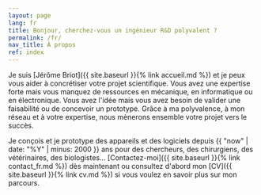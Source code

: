 ```yaml
---
layout: page
lang: fr
title: Bonjour, cherchez-vous un ingénieur R&D polyvalent ?
permalink: /fr/
nav_title: À propos
ref: index
---
```


Je suis [Jérôme Briot]({{ site.baseurl }}{% link accueil.md %}) et je peux vous aider à concrétiser votre projet scientifique. Vous avez une expertise forte mais vous manquez de ressources en mécanique, en informatique ou en électronique. Vous avez l'idée mais vous avez besoin de valider une faisabilité ou de concevoir un prototype. Grâce à ma polyvalence, à mon réseau et à votre expertise, nous mènerons ensemble votre projet vers le succès.

Je conçois et je prototype des appareils et des logiciels depuis {{ "now" | date: "%Y" | minus: 2000 }} ans pour des chercheurs, des chirurgiens, des vétérinaires, des biologistes… [Contactez-moi]({{ site.baseurl }}{% link contact_fr.md %}) dès maintenant ou consultez d'abord mon [CV]({{ site.baseurl }}{% link cv.md %}) si vous voulez en savoir plus sur mon parcours.